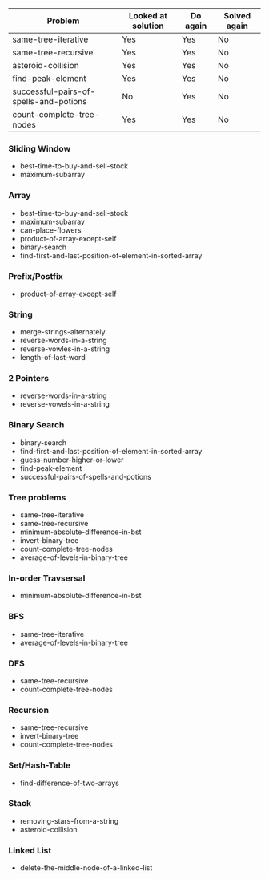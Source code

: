 | Problem                                | Looked at solution | Do again | Solved again |
| -------------------------------------- | ------------------ | -------- | ------------ |
| same-tree-iterative                    | Yes                | Yes      | No           |
| same-tree-recursive                    | Yes                | Yes      | No           |
| asteroid-collision                     | Yes                | Yes      | No           |
| find-peak-element                      | Yes                | Yes      | No           |
| successful-pairs-of-spells-and-potions | No                 | Yes      | No           |
| count-complete-tree-nodes              | Yes                | Yes      | No           |

### Sliding Window

- best-time-to-buy-and-sell-stock
- maximum-subarray

### Array

- best-time-to-buy-and-sell-stock
- maximum-subarray
- can-place-flowers
- product-of-array-except-self
- binary-search
- find-first-and-last-position-of-element-in-sorted-array

### Prefix/Postfix

- product-of-array-except-self

### String

- merge-strings-alternately
- reverse-words-in-a-string
- reverse-vowles-in-a-string
- length-of-last-word

### 2 Pointers

- reverse-words-in-a-string
- reverse-vowels-in-a-string

### Binary Search

- binary-search
- find-first-and-last-position-of-element-in-sorted-array
- guess-number-higher-or-lower
- find-peak-element
- successful-pairs-of-spells-and-potions

### Tree problems

- same-tree-iterative
- same-tree-recursive
- minimum-absolute-difference-in-bst
- invert-binary-tree
- count-complete-tree-nodes
- average-of-levels-in-binary-tree

### In-order Travsersal

- minimum-absolute-difference-in-bst

### BFS

- same-tree-iterative
- average-of-levels-in-binary-tree

### DFS

- same-tree-recursive
- count-complete-tree-nodes

### Recursion

- same-tree-recursive
- invert-binary-tree
- count-complete-tree-nodes

### Set/Hash-Table

- find-difference-of-two-arrays

### Stack

- removing-stars-from-a-string
- asteroid-collision

### Linked List

- delete-the-middle-node-of-a-linked-list
